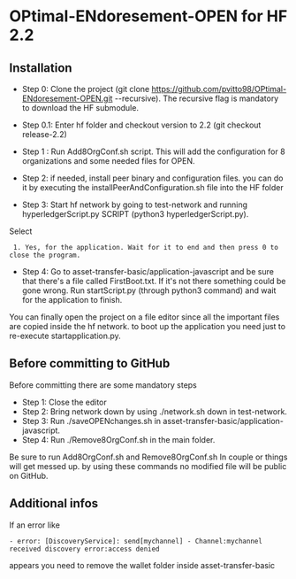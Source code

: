 # OPtimal-ENdoresement-OPEN for HF 2.2

## Installation 

* Step 0: Clone the project (git clone https://github.com/pvitto98/OPtimal-ENdoresement-OPEN.git --recursive). The recursive flag is mandatory to download the HF submodule.

* Step 0.1: Enter hf folder and checkout version to 2.2 (git checkout release-2.2)


* Step 1 : Run Add8OrgConf.sh script. This will add the configuration for 8 organizations and some needed files for OPEN.

* Step 2: if needed, install peer binary and configuration files. you can do it by executing the installPeerAndConfiguration.sh file into the HF folder 

* Step 3: Start hf network by going to test-network and running hyperledgerScript.py SCRIPT (python3 hyperledgerScript.py). 

Select 

``` 1. Yes, for the application. Wait for it to end and then press 0 to close the program.```

* Step 4: Go to asset-transfer-basic/application-javascript and be sure that there's a file called FirstBoot.txt. If it's not there something could be gone wrong.
  Run startScript.py (through python3 command) and wait for the application to finish.


You can finally open the project on a file editor since all the important files are copied inside the hf network. to boot up the application you need just to re-execute startapplication.py.

## Before committing to GitHub

Before committing there are some mandatory steps
* Step 1: Close the editor
* Step 2: Bring network down by using ./network.sh down in test-network.
* Step 3: Run ./saveOPENchanges.sh in asset-transfer-basic/application-javascript.
* Step 4: Run ./Remove8OrgConf.sh in the main folder.

Be sure to run Add8OrgConf.sh and Remove8OrgConf.sh In couple or things will get messed up. by using these commands no modified file will be public on GitHub.


## Additional infos

If an error like  

```- error: [DiscoveryService]: send[mychannel] - Channel:mychannel received discovery error:access denied  ```

appears you need to remove the wallet folder inside asset-transfer-basic

